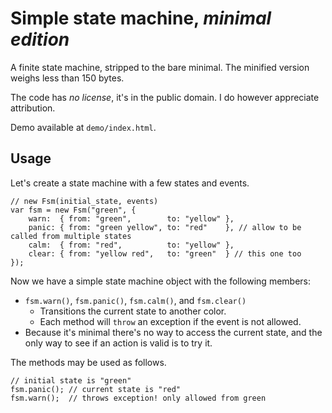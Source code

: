 Simple state machine, *minimal edition*
=======================================

A finite state machine, stripped to the bare minimal. The minified version weighs less than 150 bytes.

The code has *no license*, it's in the public domain. I do however appreciate attribution.

Demo available at `demo/index.html`.


Usage
-----

Let's create a state machine with a few states and events.

	// new Fsm(initial_state, events)
	var fsm = new Fsm("green", {
		warn:  { from: "green",        to: "yellow" },
		panic: { from: "green yellow", to: "red"    }, // allow to be called from multiple states
		calm:  { from: "red",          to: "yellow" },
		clear: { from: "yellow red",   to: "green"  } // this one too
	});

Now we have a simple state machine object with the following members:

* `fsm.warn()`, `fsm.panic()`, `fsm.calm()`, and `fsm.clear()`
  - Transitions the current state to another color.
  - Each method will `throw` an exception if the event is not allowed.
* Because it's minimal there's no way to access the current state, and the only way to see if an action is valid is to try it.

The methods may be used as follows.

	// initial state is "green"
	fsm.panic(); // current state is "red"
	fsm.warn();  // throws exception! only allowed from green
